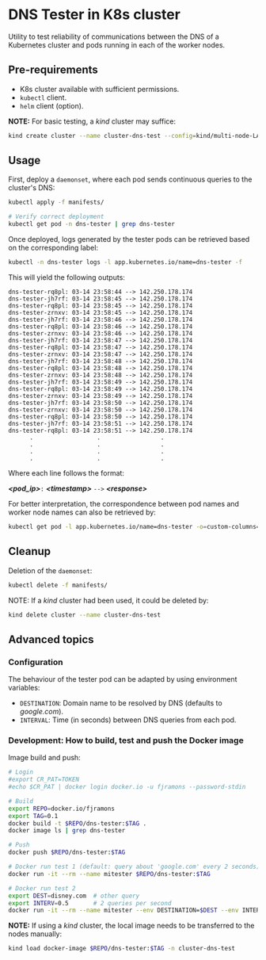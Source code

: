 # DNS Tester in K8s cluster

Utility to test reliability of communications between the DNS of a Kubernetes cluster and pods running in each of the worker nodes.

## Pre-requirements

- K8s cluster available with sufficient permissions.
- `kubectl` client.
- `helm` client (option).

**NOTE:** For basic testing, a _kind_ cluster may suffice:

```bash
kind create cluster --name cluster-dns-test --config=kind/multi-node-LARGE.yaml
```

## Usage

First, deploy a `daemonset`, where each pod sends continuous queries to the cluster's DNS:

```bash
kubectl apply -f manifests/

# Verify correct deployment
kubectl get pod -n dns-tester | grep dns-tester
```

Once deployed, logs generated by the tester pods can be retrieved based on the corresponding label:

```bash
kubectl -n dns-tester logs -l app.kubernetes.io/name=dns-tester -f
```

This will yield the following outputs:

```text
dns-tester-rq8pl: 03-14 23:58:44 --> 142.250.178.174
dns-tester-jh7rf: 03-14 23:58:45 --> 142.250.178.174
dns-tester-rq8pl: 03-14 23:58:45 --> 142.250.178.174
dns-tester-zrnxv: 03-14 23:58:45 --> 142.250.178.174
dns-tester-jh7rf: 03-14 23:58:46 --> 142.250.178.174
dns-tester-rq8pl: 03-14 23:58:46 --> 142.250.178.174
dns-tester-zrnxv: 03-14 23:58:46 --> 142.250.178.174
dns-tester-jh7rf: 03-14 23:58:47 --> 142.250.178.174
dns-tester-rq8pl: 03-14 23:58:47 --> 142.250.178.174
dns-tester-zrnxv: 03-14 23:58:47 --> 142.250.178.174
dns-tester-jh7rf: 03-14 23:58:48 --> 142.250.178.174
dns-tester-rq8pl: 03-14 23:58:48 --> 142.250.178.174
dns-tester-zrnxv: 03-14 23:58:48 --> 142.250.178.174
dns-tester-jh7rf: 03-14 23:58:49 --> 142.250.178.174
dns-tester-rq8pl: 03-14 23:58:49 --> 142.250.178.174
dns-tester-zrnxv: 03-14 23:58:49 --> 142.250.178.174
dns-tester-jh7rf: 03-14 23:58:50 --> 142.250.178.174
dns-tester-zrnxv: 03-14 23:58:50 --> 142.250.178.174
dns-tester-rq8pl: 03-14 23:58:50 --> 142.250.178.174
dns-tester-jh7rf: 03-14 23:58:51 --> 142.250.178.174
dns-tester-rq8pl: 03-14 23:58:51 --> 142.250.178.174
      .                  .                 .
      .                  .                 .
      .                  .                 .
      .                  .                 .
```

Where each line follows the format:

_**\<pod_ip\>**_`:` _**\<timestamp\>**_ `-->` _**\<response\>**_

For better interpretation, the correspondence between pod names and worker node names can also be retrieved by:

```bash
kubectl get pod -l app.kubernetes.io/name=dns-tester -o=custom-columns=NAME:.metadata.name,STATUS:.status.phase,NODE:.spec.nodeName --all-namespaces
```

## Cleanup

Deletion of the `daemonset`:

```bash
kubectl delete -f manifests/
```

NOTE: If a _kind_ cluster had been used, it could be deleted by:

```bash
kind delete cluster --name cluster-dns-test
```

## Advanced topics

### Configuration

The behaviour of the tester pod can be adapted by using environment variables:

- `DESTINATION`: Domain name to be resolved by DNS (defaults to _google.com_).
- `INTERVAL`: Time (in seconds) between DNS queries from each pod.

### Development: How to build, test and push the Docker image

Image build and push:

```bash
# Login
#export CR_PAT=TOKEN
#echo $CR_PAT | docker login docker.io -u fjramons --password-stdin

# Build
export REPO=docker.io/fjramons
export TAG=0.1
docker build -t $REPO/dns-tester:$TAG .
docker image ls | grep dns-tester

# Push
docker push $REPO/dns-tester:$TAG

# Docker run test 1 (default: query about 'google.com' every 2 seconds)
docker run -it --rm --name mitester $REPO/dns-tester:$TAG

# Docker run test 2
export DEST=disney.com  # other query
export INTERV=0.5       # 2 queries per second
docker run -it --rm --name mitester --env DESTINATION=$DEST --env INTERVAL=$INTERV $REPO/dns-tester:$TAG
```

**NOTE:** If using a _kind_ cluster, the local image needs to be transferred to the nodes manually:

```bash
kind load docker-image $REPO/dns-tester:$TAG -n cluster-dns-test
```
